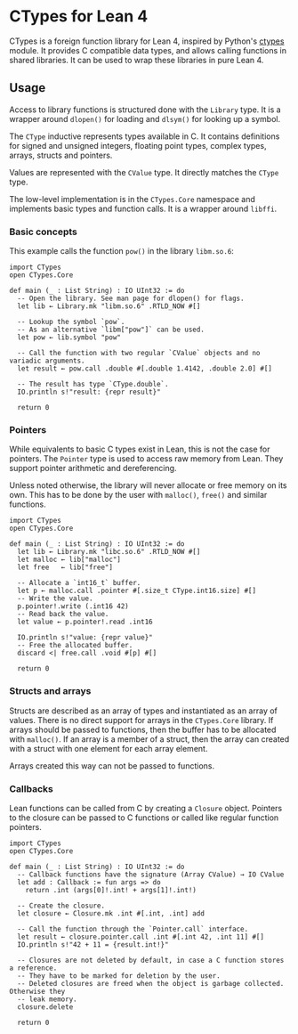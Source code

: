 # CTypes for Lean 4

CTypes is a foreign function library for Lean 4, inspired by Python's [ctypes](https://docs.python.org/3/library/ctypes.html) module.
It provides C compatible data types, and allows calling functions in shared libraries. It can be used to wrap these libraries in pure Lean 4.

## Usage

Access to library functions is structured done with the `Library` type.
It is a wrapper around `dlopen()` for loading and `dlsym()` for looking up a symbol.

The `CType` inductive represents types available in C.
It contains definitions for signed and unsigned integers, floating point types, complex types, arrays, structs and pointers.

Values are represented with the `CValue` type.
It directly matches the `CType` type.

The low-level implementation is in the `CTypes.Core` namespace and implements basic types and function calls.
It is a wrapper around `libffi`.

### Basic concepts

This example calls the function `pow()` in the library `libm.so.6`:
```Lean
import CTypes
open CTypes.Core

def main (_ : List String) : IO UInt32 := do
  -- Open the library. See man page for dlopen() for flags.
  let lib ← Library.mk "libm.so.6" .RTLD_NOW #[]

  -- Lookup the symbol `pow`.
  -- As an alternative `libm["pow"]` can be used.
  let pow ← lib.symbol "pow"

  -- Call the function with two regular `CValue` objects and no variadic arguments.
  let result ← pow.call .double #[.double 1.4142, .double 2.0] #[]

  -- The result has type `CType.double`.
  IO.println s!"result: {repr result}"

  return 0
```

### Pointers

While equivalents to basic C types exist in Lean, this is not the case for pointers.
The `Pointer` type is used to access raw memory from Lean.
They support pointer arithmetic and dereferencing.

Unless noted otherwise, the library will never allocate or free memory on its own.
This has to be done by the user with `malloc()`, `free()` and similar functions.

```Lean
import CTypes
open CTypes.Core

def main (_ : List String) : IO UInt32 := do
  let lib ← Library.mk "libc.so.6" .RTLD_NOW #[]
  let malloc ← lib["malloc"]
  let free   ← lib["free"]

  -- Allocate a `int16_t` buffer.
  let p ← malloc.call .pointer #[.size_t CType.int16.size] #[]
  -- Write the value.
  p.pointer!.write (.int16 42)
  -- Read back the value.
  let value ← p.pointer!.read .int16

  IO.println s!"value: {repr value}"
  -- Free the allocated buffer.
  discard <| free.call .void #[p] #[]

  return 0
```

### Structs and arrays

Structs are described as an array of types and instantiated as an array of values.
There is no direct support for arrays in the `CTypes.Core` library.
If arrays should be passed to functions, then the buffer has to be allocated with `malloc()`.
If an array is a member of a struct, then the array can created with a struct with one element for each array element.

Arrays created this way can not be passed to functions.

### Callbacks

Lean functions can be called from C by creating a `Closure` object.
Pointers to the closure can be passed to C functions or called like regular function pointers.

```Lean
import CTypes
open CTypes.Core

def main (_ : List String) : IO UInt32 := do
  -- Callback functions have the signature (Array CValue) → IO CValue
  let add : Callback := fun args => do
    return .int (args[0]!.int! + args[1]!.int!)

  -- Create the closure.
  let closure ← Closure.mk .int #[.int, .int] add

  -- Call the function through the `Pointer.call` interface.
  let result ← closure.pointer.call .int #[.int 42, .int 11] #[]
  IO.println s!"42 + 11 = {result.int!}"

  -- Closures are not deleted by default, in case a C function stores a reference.
  -- They have to be marked for deletion by the user.
  -- Deleted closures are freed when the object is garbage collected. Otherwise they
  -- leak memory.
  closure.delete

  return 0
```
